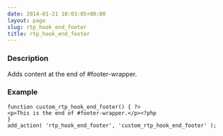 ```yaml
---
date: 2014-01-21 10:03:05+00:00
layout: page
slug: rtp_hook_end_footer
title: rtp_hook_end_footer
---
```


### Description


Adds content at the end of #footer-wrapper.


### Example



    
    function custom_rtp_hook_end_footer() { ?>
    <p>This is the end of #footer-wrapper.</p><?php
    }
    add_action( 'rtp_hook_end_footer', 'custom_rtp_hook_end_footer' );
